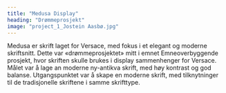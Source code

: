 ```yaml
---
title: "Medusa Display"
heading: "Drømmeprosjekt"
image: "project_1_Jostein Aasbø.jpg"
---
```


Medusa er skrift laget for Versace, med fokus i et elegant og moderne skriftsnitt. Dette var «drømmeprosjektet» mitt i emnet Emneoverbyggende prosjekt, hvor skriften skulle brukes i display sammenhenger for Versace. Målet var å lage an moderne ny-antikva skrift, med høy kontrast og god balanse. Utgangspunktet var å skape en moderne skrift, med tilknytninger til de tradisjonelle skriftene i samme skrifttype.
